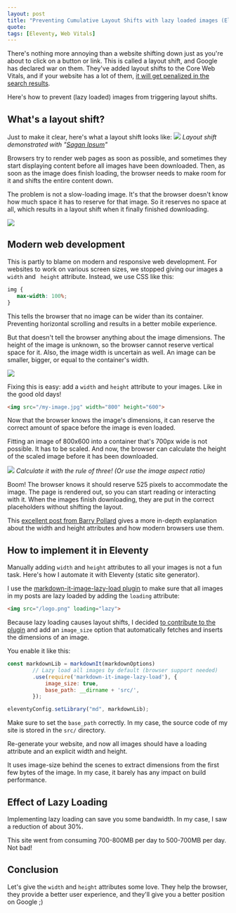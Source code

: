 ```yaml
---
layout: post
title: "Preventing Cumulative Layout Shifts with lazy loaded images (Eleventy + markdown-it)"
quote: 
tags: [Eleventy, Web Vitals]
---
```


There's nothing more annoying than a website shifting down just as you're about to click on a button or link. This is called a layout shift, and Google has declared war on them. They've added layout shifts to the Core Web Vitals, and if your website has a lot of them, [it will get penalized in the search results](https://developers.google.com/search/blog/2020/11/timing-for-page-experience).

Here's how to prevent (lazy loaded) images from triggering layout shifts.

<!-- more -->

## What's a layout shift?
Just to make it clear, here's what a layout shift looks like:
![](/uploads/2021-04-26-preventing-cumulative-layout-shifts-with-lazy-loaded-images/layout-shift-example.png)
*Layout shift demonstrated with "[Sagan Ipsum](http://saganipsum.com)"*

Browsers try to render web pages as soon as possible, and sometimes they start displaying content before all images have been downloaded. Then, as soon as the image does finish loading, the browser needs to make room for it and shifts the entire content down.

The problem is not a slow-loading image. It's that the browser doesn't know how much space it has to reserve for that image. So it reserves no space at all, which results in a layout shift when it finally finished downloading.

![](/uploads/2021-04-26-preventing-cumulative-layout-shifts-with-lazy-loaded-images/layout-shift-example2.png)

## Modern web development
This is partly to blame on modern and responsive web development. For websites to work on various screen sizes, we stopped giving our images a `width` and ` height` attribute. Instead, we use CSS like this:

```css
img {
   max-width: 100%;
}
```

This tells the browser that no image can be wider than its container. Preventing horizontal scrolling and results in a better mobile experience.

But that doesn't tell the browser anything about the image dimensions. The height of the image is unknown, so the browser cannot reserve vertical space for it. Also, the image width is uncertain as well. An image can be smaller, bigger, or equal to the container's width.

![](/uploads/2021-04-26-preventing-cumulative-layout-shifts-with-lazy-loaded-images/layout-shift-example3.png)

Fixing this is easy: add a `width` and `height` attribute to your images. Like in the good old days!

```html
<img src="/my-image.jpg" width="800" height="600">
```

Now that the browser knows the image's dimensions, it can reserve the correct amount of space before the image is even loaded.

Fitting an image of 800x600 into a container that's 700px wide is not possible. It has to be scaled. And now, the browser can calculate the height of the scaled image before it has been downloaded.

![](/uploads/2021-04-26-preventing-cumulative-layout-shifts-with-lazy-loaded-images/layout-shift-example4.png)
*Calculate it with the rule of three! (Or use the image aspect ratio)*

Boom! The browser knows it should reserve 525 pixels to accommodate the image. The page is rendered out, so you can start reading or interacting with it. When the images finish downloading, they are put in the correct placeholders without shifting the layout.

This [excellent post from Barry Pollard](https://www.smashingmagazine.com/2020/03/setting-height-width-images-important-again/) gives a more in-depth explanation about the width and height attributes and how modern browsers use them.


## How to implement it in Eleventy
Manually adding `width` and `height` attributes to all your images is not a fun task. Here's how I automate it with Eleventy (static site generator).

I use the [markdown-it-image-lazy-load plugin](https://github.com/ruanyf/markdown-it-image-lazy-loading) to make sure that all images in my posts are lazy loaded by adding the `loading` attribute:

```html
<img src="/logo.png" loading="lazy">
```

Because lazy loading causes layout shifts, I decided [to contribute to the plugin](https://github.com/ruanyf/markdown-it-image-lazy-loading/pull/1) and add an `image_size` option that automatically fetches and inserts the dimensions of an image.

You enable it like this:

```js
const markdownLib = markdownIt(markdownOptions)
        // Lazy load all images by default (browser support needed)
        .use(require('markdown-it-image-lazy-load'), {
            image_size: true,
            base_path: __dirname + 'src/',
        });

eleventyConfig.setLibrary("md", markdownLib);
```

Make sure to set the `base_path` correctly. In my case, the source code of my site is stored in the `src/` directory.

Re-generate your website, and now all images should have a loading attribute and an explicit width and height.

It uses image-size behind the scenes to extract dimensions from the first few bytes of the image. In my case, it barely has any impact on build performance.

## Effect of Lazy Loading
Implementing lazy loading can save you some bandwidth. In my case, I saw a reduction of about 30%.

This site went from consuming 700-800MB per day to 500-700MB per day. Not bad!

## Conclusion
Let's give the `width` and `height` attributes some love. They help the browser, they provide a better user experience, and they'll give you a better position on Google ;)
